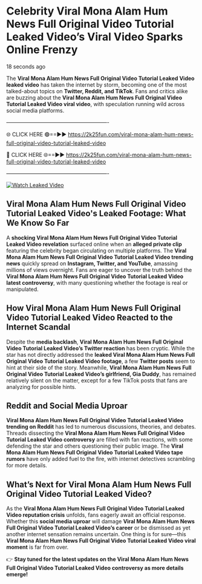 # Celebrity Viral Mona Alam Hum News Full Original Video Tutorial Leaked Video’s Viral Video Sparks Online Frenzy

18 seconds ago

The **Viral Mona Alam Hum News Full Original Video Tutorial Leaked Video leaked video** has taken the internet by storm, becoming one of the most talked-about topics on **Twitter, Reddit, and TikTok**. Fans and critics alike are buzzing about the **Viral Mona Alam Hum News Full Original Video Tutorial Leaked Video viral video**, with speculation running wild across social media platforms.

———————————————————-

🌐 CLICK HERE 🟢==►► https://2k25fun.com/viral-mona-alam-hum-news-full-original-video-tutorial-leaked-video

🔴 CLICK HERE 🌐==►► https://2k25fun.com/viral-mona-alam-hum-news-full-original-video-tutorial-leaked-video

———————————————————-

[![Watch Leaked Video](https://miro.medium.com/v2/resize:fit:828/format:webp/1*cilzJN44JGOrTw9NJCrNHA.gif "Watch Leaked Video")](https://2k25fun.com/viral-mona-alam-hum-news-full-original-video-tutorial-leaked-video)

## **Viral Mona Alam Hum News Full Original Video Tutorial Leaked Video's Leaked Footage: What We Know So Far**  
A **shocking Viral Mona Alam Hum News Full Original Video Tutorial Leaked Video revelation** surfaced online when an **alleged private clip** featuring the celebrity began circulating on multiple platforms. The **Viral Mona Alam Hum News Full Original Video Tutorial Leaked Video trending news** quickly spread on **Instagram, Twitter, and YouTube**, amassing millions of views overnight. Fans are eager to uncover the truth behind the **Viral Mona Alam Hum News Full Original Video Tutorial Leaked Video latest controversy**, with many questioning whether the footage is real or manipulated.  

## **How Viral Mona Alam Hum News Full Original Video Tutorial Leaked Video Reacted to the Internet Scandal**  
Despite the **media backlash**, **Viral Mona Alam Hum News Full Original Video Tutorial Leaked Video’s Twitter reaction** has been cryptic. While the star has not directly addressed the **leaked Viral Mona Alam Hum News Full Original Video Tutorial Leaked Video footage**, a few **Twitter posts** seem to hint at their side of the story. Meanwhile, **Viral Mona Alam Hum News Full Original Video Tutorial Leaked Video’s girlfriend, Gia Duddy**, has remained relatively silent on the matter, except for a few TikTok posts that fans are analyzing for possible hints.  

## **Reddit and Social Media Uproar**  
**Viral Mona Alam Hum News Full Original Video Tutorial Leaked Video trending on Reddit** has led to numerous discussions, theories, and debates. Threads dissecting the **Viral Mona Alam Hum News Full Original Video Tutorial Leaked Video controversy** are filled with fan reactions, with some defending the star and others questioning their public image. The **Viral Mona Alam Hum News Full Original Video Tutorial Leaked Video tape rumors** have only added fuel to the fire, with internet detectives scrambling for more details.  

## **What’s Next for Viral Mona Alam Hum News Full Original Video Tutorial Leaked Video?**  
As the **Viral Mona Alam Hum News Full Original Video Tutorial Leaked Video reputation crisis** unfolds, fans eagerly await an official response. Whether this **social media uproar** will damage **Viral Mona Alam Hum News Full Original Video Tutorial Leaked Video’s career** or be dismissed as yet another internet sensation remains uncertain. One thing is for sure—this **Viral Mona Alam Hum News Full Original Video Tutorial Leaked Video viral moment** is far from over.  

👉 **Stay tuned for the latest updates on the Viral Mona Alam Hum News Full Original Video Tutorial Leaked Video controversy as more details emerge!**  
